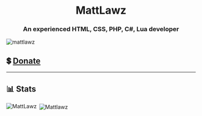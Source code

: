 <h1 align="center">MattLawz</h1>
<h3 align="center">An experienced HTML, CSS, PHP, C#, Lua  developer</h3>

<p align="left"> <img src="https://komarev.com/ghpvc/?username=mattlawz" alt="mattlawz" /> </p>

## 💲 [Donate](https://pastebin.com/raw/S11CxcbW)
---

## 📊 Stats
<p><img align="left" src="https://github-readme-stats.vercel.app/api/top-langs/?username=MattLawz&layout=compact" alt="MattLawz" <a/></p>
<p>&nbsp;<img align="center" src="https://github-readme-stats.vercel.app/api?username=Mattlawz&show_icons=true&theme=dark" alt="Mattlawz" /></p>

